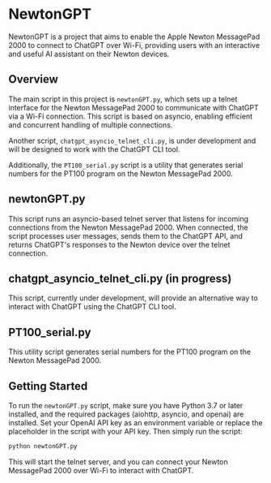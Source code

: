 # NewtonGPT

NewtonGPT is a project that aims to enable the Apple Newton MessagePad 2000 to connect to ChatGPT over Wi-Fi, providing users with an interactive and useful AI assistant on their Newton devices.

## Overview

The main script in this project is `newtonGPT.py`, which sets up a telnet interface for the Newton MessagePad 2000 to communicate with ChatGPT via a Wi-Fi connection. This script is based on asyncio, enabling efficient and concurrent handling of multiple connections.

Another script, `chatgpt_asyncio_telnet_cli.py`, is under development and will be designed to work with the ChatGPT CLI tool.

Additionally, the `PT100_serial.py` script is a utility that generates serial numbers for the PT100 program on the Newton MessagePad 2000.

## newtonGPT.py

This script runs an asyncio-based telnet server that listens for incoming connections from the Newton MessagePad 2000. When connected, the script processes user messages, sends them to the ChatGPT API, and returns ChatGPT's responses to the Newton device over the telnet connection.

## chatgpt_asyncio_telnet_cli.py (in progress)

This script, currently under development, will provide an alternative way to interact with ChatGPT using the ChatGPT CLI tool.

## PT100_serial.py

This utility script generates serial numbers for the PT100 program on the Newton MessagePad 2000.

## Getting Started

To run the `newtonGPT.py` script, make sure you have Python 3.7 or later installed, and the required packages (aiohttp, asyncio, and openai) are installed. Set your OpenAI API key as an environment variable or replace the placeholder in the script with your API key. Then simply run the script:

```bash
python newtonGPT.py
```

This will start the telnet server, and you can connect your Newton MessagePad 2000 over Wi-Fi to interact with ChatGPT.